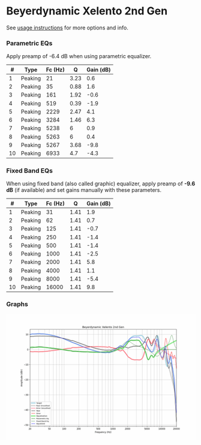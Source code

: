 # Beyerdynamic Xelento 2nd Gen
See [usage instructions](https://github.com/jaakkopasanen/AutoEq#usage) for more options and info.

### Parametric EQs
Apply preamp of -6.4 dB when using parametric equalizer.

|   # | Type    |   Fc (Hz) |    Q |   Gain (dB) |
|-----|---------|-----------|------|-------------|
|   1 | Peaking |        21 | 3.23 |         0.6 |
|   2 | Peaking |        35 | 0.88 |         1.6 |
|   3 | Peaking |       161 | 1.92 |        -0.6 |
|   4 | Peaking |       519 | 0.39 |        -1.9 |
|   5 | Peaking |      2229 | 2.47 |         4.1 |
|   6 | Peaking |      3284 | 1.46 |         6.3 |
|   7 | Peaking |      5238 | 6    |         0.9 |
|   8 | Peaking |      5263 | 6    |         0.4 |
|   9 | Peaking |      5267 | 3.68 |        -9.8 |
|  10 | Peaking |      6933 | 4.7  |        -4.3 |

### Fixed Band EQs
When using fixed band (also called graphic) equalizer, apply preamp of **-9.6 dB** (if available) and set gains manually with these parameters.

|   # | Type    |   Fc (Hz) |    Q |   Gain (dB) |
|-----|---------|-----------|------|-------------|
|   1 | Peaking |        31 | 1.41 |         1.9 |
|   2 | Peaking |        62 | 1.41 |         0.7 |
|   3 | Peaking |       125 | 1.41 |        -0.7 |
|   4 | Peaking |       250 | 1.41 |        -1.4 |
|   5 | Peaking |       500 | 1.41 |        -1.4 |
|   6 | Peaking |      1000 | 1.41 |        -2.5 |
|   7 | Peaking |      2000 | 1.41 |         5.8 |
|   8 | Peaking |      4000 | 1.41 |         1.1 |
|   9 | Peaking |      8000 | 1.41 |        -5.4 |
|  10 | Peaking |     16000 | 1.41 |         9.8 |

### Graphs
![](./Beyerdynamic%20Xelento%202nd%20Gen.png)
